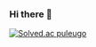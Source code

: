 ### Hi there 👋


[![Solved.ac
puleugo](http://mazassumnida.wtf/api/generate_badge?boj=puleugo/)](https://solved.ac/puleugo/)
